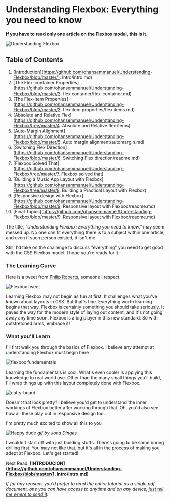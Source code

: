 # Understanding Flexbox: Everything you need to know

**If you have to read only one article on the Flexbox model, this is it.**

![Understanding Flexbox](http://i.imgur.com/GzOC1nh.png)

## Table of Contents
1. [Introduction](https://github.com/ohansemmanuel/Understanding-Flexbox/blob/master/1. Intro/intro.md)
2. [The Flex-container Properties](https://github.com/ohansemmanuel/Understanding-Flexbox/blob/master/2. flex container/flex-container.md)
3. [The Flex-item Properties](https://github.com/ohansemmanuel/Understanding-Flexbox/blob/master/3. flex item properties/flex items.md)
4. [Absolute and Relative Flex](https://github.com/ohansemmanuel/Understanding-Flexbox/tree/master/4. Absolute and Relative flex items)
5. [Auto-Margin Alignment](https://github.com/ohansemmanuel/Understanding-Flexbox/blob/master/5. Auto margin alignment/automargin.md)
6. [Switching Flex Direction](https://github.com/ohansemmanuel/Understanding-Flexbox/blob/master/6. Switching Flex direction/readme.md)
7. [Flexbox Solved That](https://github.com/ohansemmanuel/Understanding-Flexbox/tree/master/7. Flexbox solved that)
8. [Building a Music App Layout with Flexbox](https://github.com/ohansemmanuel/Understanding-Flexbox/tree/master/8. Building a Practical Layout with Flexbox)
9. [Responsive design with Flexbox](https://github.com/ohansemmanuel/Understanding-Flexbox/blob/master/9. Responsive layout with Flexbox/readme.md)
10. [Final Topics](https://github.com/ohansemmanuel/Understanding-Flexbox/blob/master/9. Responsive layout with Flexbox/readme.md)


The title, _"Understanding Flexbox: Everything you need to know,"_ may seem messed up. No one can fit everything there is to a subject within one article, and even if such person existed, it isn't me.

Still, I'd take on the challenge to discuss "everything" you need to get good with the CSS Flexbox model. I hope you're ready for it.


### The Learning Curve 

Here is a tweet from [Philip Roberts](https://andyet.com/team/phil/), someone I respect.

![Flexbox tweet](http://i.imgur.com/g32cuJ3.png)

Learning Flexbox may not begin as fun at first. It challenges what you've known about layouts in CSS. But that's fine. Everything worth learning begins that way. Flexbox is certainly something you should take seriously. It paves the way for the modern style of laying out content, and it's not going away any time soon.
Flexbox is a big player in this new standard. So with outstretched arms, embrace it!


### What you'll Learn
I'll first walk you through the basics of Flexbox. I believe any attempt at understanding Flexbox must begin here

![flexbox fundamentals](http://i.imgur.com/iGH6nKU.png)

Learning the fundamentals is cool. What's even cooler is applying this knowledge to real world use. Other than the many small things you'll build, I'll wrap things up with this layout completely done with Flexbox.


![catty-board](http://i.imgur.com/cCztePy.png)

Doesn't that look pretty? I believe you'd get to understand the inner workings of Flexbox better after working through that. Oh, you'd also see how all these play out in responsive design too.

I'm pretty much excited to show all this to you

![Happy dude](http://i.imgur.com/fsLPYRN.gif)
_gif by [Jona Dinges ](https://dribbble.com/jonadinges)_
 

I wouldn't start off with just building stuffs. There's going to be some boring drilling first. You may not like that, but it's all in the process of making you adept at Flexbox. Let's get started! 

Next Read: **[INTRODUCION](https://github.com/ohansemmanuel/Understanding-Flexbox/blob/master/1. Intro/intro.md)**

_If for any reasons you'd prefer to read the entire tutorial as a single pdf document, one you can have access to anytime and on any device, [just tell me where to send it](https://ohansemmanuel.typeform.com/to/zD5yI7)._